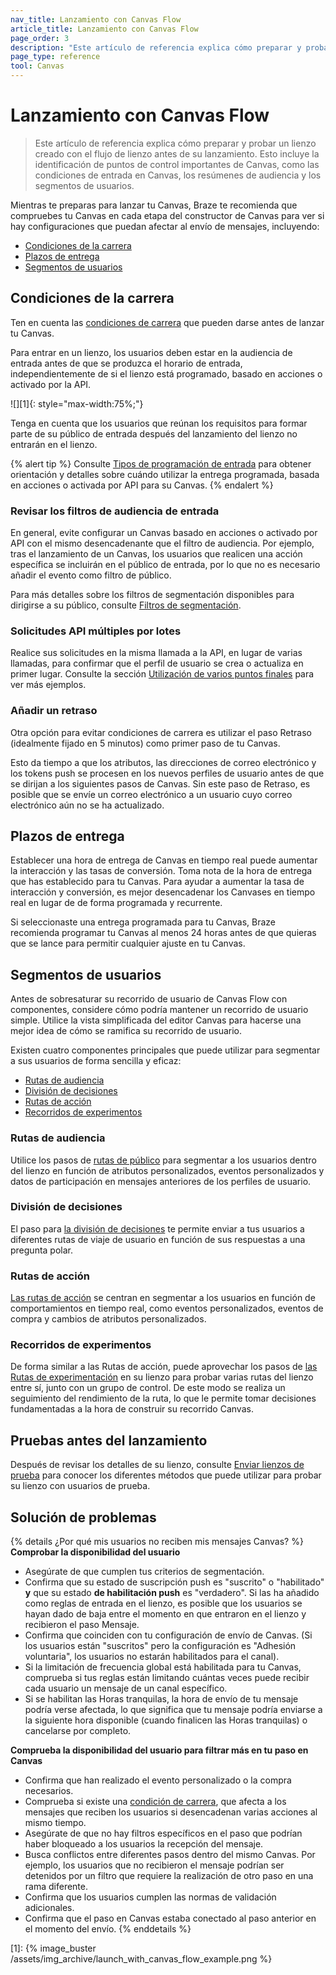 ```yaml
---
nav_title: Lanzamiento con Canvas Flow
article_title: Lanzamiento con Canvas Flow
page_order: 3
description: "Este artículo de referencia explica cómo preparar y probar un lienzo creado con el flujo de lienzo antes de su lanzamiento."
page_type: reference
tool: Canvas
---
```


# Lanzamiento con Canvas Flow

> Este artículo de referencia explica cómo preparar y probar un lienzo creado con el flujo de lienzo antes de su lanzamiento. Esto incluye la identificación de puntos de control importantes de Canvas, como las condiciones de entrada en Canvas, los resúmenes de audiencia y los segmentos de usuarios.

Mientras te preparas para lanzar tu Canvas, Braze te recomienda que compruebes tu Canvas en cada etapa del constructor de Canvas para ver si hay configuraciones que puedan afectar al envío de mensajes, incluyendo:
* [Condiciones de la carrera](#race-conditions)
* [Plazos de entrega](#delivery-times)
* [Segmentos de usuarios](#segment-users)

## Condiciones de la carrera 

Ten en cuenta las [condiciones de carrera]({{site.baseurl}}/user_guide/engagement_tools/testing/race_conditions/) que pueden darse antes de lanzar tu Canvas. 

Para entrar en un lienzo, los usuarios deben estar en la audiencia de entrada antes de que se produzca el horario de entrada, independientemente de si el lienzo está programado, basado en acciones o activado por la API. 

![][1]{: style="max-width:75%;"}

Tenga en cuenta que los usuarios que reúnan los requisitos para formar parte de su público de entrada después del lanzamiento del lienzo no entrarán en el lienzo.

{% alert tip %}
Consulte [Tipos de programación de entrada]({{site.baseurl}}/user_guide/engagement_tools/canvas/create_a_canvas/create_a_canvas/#step-2b-set-your-canvas-entry-schedule) para obtener orientación y detalles sobre cuándo utilizar la entrega programada, basada en acciones o activada por API para su Canvas.
{% endalert %}

### Revisar los filtros de audiencia de entrada

En general, evite configurar un Canvas basado en acciones o activado por API con el mismo desencadenante que el filtro de audiencia. Por ejemplo, tras el lanzamiento de un Canvas, los usuarios que realicen una acción específica se incluirán en el público de entrada, por lo que no es necesario añadir el evento como filtro de público. 

Para más detalles sobre los filtros de segmentación disponibles para dirigirse a su público, consulte [Filtros de segmentación]({{site.baseurl}}/user_guide/engagement_tools/segments/segmentation_filters).

### Solicitudes API múltiples por lotes

Realice sus solicitudes en la misma llamada a la API, en lugar de varias llamadas, para confirmar que el perfil de usuario se crea o actualiza en primer lugar. Consulte la sección [Utilización de varios puntos finales]({{site.baseurl}}/user_guide/engagement_tools/testing/race_conditions/#using-multiple-api-endpoints) para ver más ejemplos.

### Añadir un retraso

Otra opción para evitar condiciones de carrera es utilizar el paso Retraso (idealmente fijado en 5 minutos) como primer paso de tu Canvas. 

Esto da tiempo a que los atributos, las direcciones de correo electrónico y los tokens push se procesen en los nuevos perfiles de usuario antes de que se dirijan a los siguientes pasos de Canvas. Sin este paso de Retraso, es posible que se envíe un correo electrónico a un usuario cuyo correo electrónico aún no se ha actualizado.

## Plazos de entrega

Establecer una hora de entrega de Canvas en tiempo real puede aumentar la interacción y las tasas de conversión. Toma nota de la hora de entrega que has establecido para tu Canvas. Para ayudar a aumentar la tasa de interacción y conversión, es mejor desencadenar los Canvases en tiempo real en lugar de de forma programada y recurrente.

Si seleccionaste una entrega programada para tu Canvas, Braze recomienda programar tu Canvas al menos 24 horas antes de que quieras que se lance para permitir cualquier ajuste en tu Canvas.

## Segmentos de usuarios

Antes de sobresaturar su recorrido de usuario de Canvas Flow con componentes, considere cómo podría mantener un recorrido de usuario simple. Utilice la vista simplificada del editor Canvas para hacerse una mejor idea de cómo se ramifica su recorrido de usuario. 

Existen cuatro componentes principales que puede utilizar para segmentar a sus usuarios de forma sencilla y eficaz:

* [Rutas de audiencia](#audience-paths)
* [División de decisiones](#decision-split)
* [Rutas de acción](#action-paths)
* [Recorridos de experimentos](#experiment-paths)

### Rutas de audiencia

Utilice los pasos de [rutas de público]({{site.baseurl}}/user_guide/engagement_tools/canvas/canvas_components/audience_paths/) para segmentar a los usuarios dentro del lienzo en función de atributos personalizados, eventos personalizados y datos de participación en mensajes anteriores de los perfiles de usuario.

### División de decisiones

El paso para [la división de decisiones]({{site.baseurl}}/user_guide/engagement_tools/canvas/canvas_components/decision_split/) te permite enviar a tus usuarios a diferentes rutas de viaje de usuario en función de sus respuestas a una pregunta polar.

### Rutas de acción

[Las rutas de acción]({{site.baseurl}}/user_guide/engagement_tools/canvas/canvas_components/action_paths/) se centran en segmentar a los usuarios en función de comportamientos en tiempo real, como eventos personalizados, eventos de compra y cambios de atributos personalizados. 

### Recorridos de experimentos

De forma similar a las Rutas de acción, puede aprovechar los pasos de [las Rutas de experimentación]({{site.baseurl}}/user_guide/engagement_tools/canvas/canvas_components/experiment_step/) en su lienzo para probar varias rutas del lienzo entre sí, junto con un grupo de control. De este modo se realiza un seguimiento del rendimiento de la ruta, lo que le permite tomar decisiones fundamentadas a la hora de construir su recorrido Canvas. 

## Pruebas antes del lanzamiento

Después de revisar los detalles de su lienzo, consulte [Enviar lienzos de prueba]({{site.baseurl}}/user_guide/engagement_tools/canvas/testing_canvases/sending_test_canvases/) para conocer los diferentes métodos que puede utilizar para probar su lienzo con usuarios de prueba.

## Solución de problemas

{% details ¿Por qué mis usuarios no reciben mis mensajes Canvas? %}
**Comprobar la disponibilidad del usuario**
- Asegúrate de que cumplen tus criterios de segmentación.
- Confirma que su estado de suscripción push es "suscrito" o "habilitado" **y** que su estado **de habilitación push** es "verdadero". Si las ha añadido como reglas de entrada en el lienzo, es posible que los usuarios se hayan dado de baja entre el momento en que entraron en el lienzo y recibieron el paso Mensaje.
- Confirma que coinciden con tu configuración de envío de Canvas. (Si los usuarios están "suscritos" pero la configuración es "Adhesión voluntaria", los usuarios no estarán habilitados para el canal).
- Si la limitación de frecuencia global está habilitada para tu Canvas, comprueba si tus reglas están limitando cuántas veces puede recibir cada usuario un mensaje de un canal específico. 
- Si se habilitan las Horas tranquilas, la hora de envío de tu mensaje podría verse afectada, lo que significa que tu mensaje podría enviarse a la siguiente hora disponible (cuando finalicen las Horas tranquilas) o cancelarse por completo.

**Comprueba la disponibilidad del usuario para filtrar más en tu paso en Canvas**
- Confirma que han realizado el evento personalizado o la compra necesarios.
- Comprueba si existe una [condición de carrera]({{site.baseurl}}/user_guide/engagement_tools/testing/race_conditions/), que afecta a los mensajes que reciben los usuarios si desencadenan varias acciones al mismo tiempo.
- Asegúrate de que no hay filtros específicos en el paso que podrían haber bloqueado a los usuarios la recepción del mensaje.
- Busca conflictos entre diferentes pasos dentro del mismo Canvas. Por ejemplo, los usuarios que no recibieron el mensaje podrían ser detenidos por un filtro que requiere la realización de otro paso en una rama diferente.
- Confirma que los usuarios cumplen las normas de validación adicionales.
- Confirma que el paso en Canvas estaba conectado al paso anterior en el momento del envío.
{% enddetails %}

[1]: {% image_buster /assets/img_archive/launch_with_canvas_flow_example.png %}
